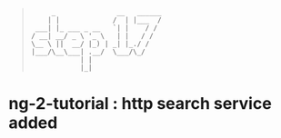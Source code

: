 > ```
>      _               __   ______
>     | |             /  | |___  /
>  ___| |_ ___ _ __   `| |    / / 
> / __| __/ _ \ '_ \   | |   / /  
> \__ \ ||  __/ |_) | _| |_./ /   
> |___/\__\___| .__/  \___/\_/    
>             | |                 
>             |_|                   
> ```

# ng-2-tutorial : http search service added
